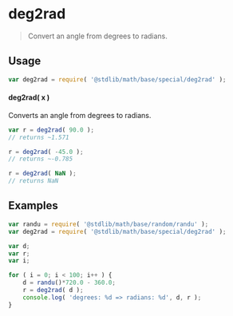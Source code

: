 # deg2rad

> Convert an angle from degrees to radians.


<section class="usage">

## Usage

``` javascript
var deg2rad = require( '@stdlib/math/base/special/deg2rad' );
```

#### deg2rad( x )

Converts an angle from degrees to radians.

``` javascript
var r = deg2rad( 90.0 );
// returns ~1.571

r = deg2rad( -45.0 );
// returns ~-0.785

r = deg2rad( NaN );
// returns NaN
```

</section>

<!-- /.usage -->


<section class="examples">

## Examples

``` javascript
var randu = require( '@stdlib/math/base/random/randu' );
var deg2rad = require( '@stdlib/math/base/special/deg2rad' );

var d;
var r;
var i;

for ( i = 0; i < 100; i++ ) {
    d = randu()*720.0 - 360.0;
    r = deg2rad( d );
    console.log( 'degrees: %d => radians: %d', d, r );
}
```

</section>

<!-- /.examples -->


<section class="links">

</section>

<!-- /.links -->
